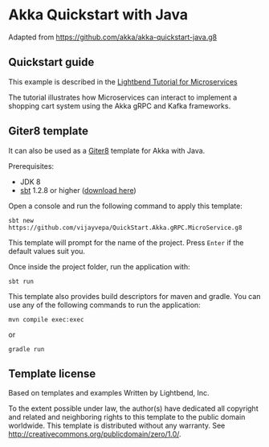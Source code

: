 # Akka Quickstart with Java

Adapted from  https://github.com/akka/akka-quickstart-java.g8

## Quickstart guide

This example is described in the [Lightbend Tutorial for Microservices](https://developer.lightbend.com/docs/akka-guide/microservices-tutorial/index.html)

The  tutorial illustrates how Microservices can interact to implement a shopping cart system using the Akka gRPC and Kafka frameworks.

## Giter8 template

It can also be used as a [Giter8][g8] template for Akka with Java.

Prerequisites:
- JDK 8
- [sbt][sbt] 1.2.8 or higher ([download here][sbt_download])

Open a console and run the following command to apply this template:
 ```
sbt new https://github.com/vijayvepa/QuickStart.Akka.gRPC.MicroService.g8
 ```

This template will prompt for the name of the project. Press `Enter` if the default values suit you.

Once inside the project folder, run the application with:
```
sbt run
```

This template also provides build descriptors for maven and gradle. You can use any of the following commands to run 
the application:
```
mvn compile exec:exec
```
or
```
gradle run
```

## Template license

Based on templates and examples Written by Lightbend, Inc.

To the extent possible under law, the author(s) have dedicated all copyright and related
and neighboring rights to this template to the public domain worldwide.
This template is distributed without any warranty. See <http://creativecommons.org/publicdomain/zero/1.0/>.

[g8]: http://www.foundweekends.org/giter8/
[sbt]: http://www.scala-sbt.org/
[sbt_download]: http://www.scala-sbt.org/download.html
